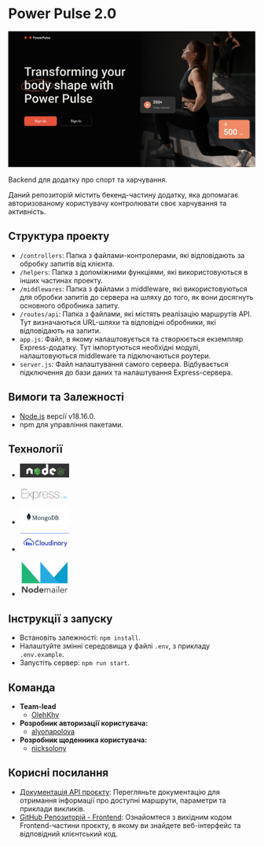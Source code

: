 # Power Pulse 2.0

![Web-site main page](./assets/img1.png)

Backend для додатку про спорт та харчування.

Даний репозиторій містить бекенд-частину додатку, яка допомагає авторизованому
користувачу контролювати своє харчування та активність.

## Структура проекту

- `/controllers`: Папка з файлами-контролерами, які відповідають за обробку
  запитів від клієнта.
- `/helpers`: Папка з допоміжними функціями, які використовуються в інших
  частинах проекту.
- `/middlewares`: Папка з файлами з middleware, які використовуються для
  обробки запитів до сервера на шляху до того, як вони досягнуть основного
  обробника запиту.
- `/routes/api`: Папка з файлами, які містять реалізацію маршрутів API. Тут
  визначаються URL-шляхи та відповідні обробники, які відповідають на запити.
- `app.js`: Файл, в якому налаштовується та створюється екземпляр
  Express-додатку. Тут імпортуються необхідні модулі, налаштовуються
  middleware та підключаються роутери.
- `server.js`: Файл налаштування самого сервера. Відбувається підключення до
  бази даних та налаштування Express-сервера.

## Вимоги та Залежності

- [Node.js](https://nodejs.org/en/) версії v18.16.0.
- npm для управління пакетами.

## Технології

- <p >
    <img width="100" alt='node.js' src="./assets/img6.png">
  </p>
- <p >
    <img width="100" alt='express' src="./assets/img2.png">
  </p>
- <p >
    <img width="100" alt='mongoDB' src="./assets/img3.png">
  </p>
- <p >
    <img width="100" alt='cloudinary' src="./assets/img4.png">
  </p>
- <p >
    <img width="100" alt='nodemailer' src="./assets/img5.png">
  </p>

## Інструкції з запуску

- Встановіть залежності: `npm install`.
- Налаштуйте змінні середовища у файлі `.env`, з прикладу `.env.example`.
- Запустіть сервер: `npm run start`.

## Команда

- **Team-lead**
  - [OlehKhv](https://github.com/OlehKhv)
- **Розробник авторизації користувача:**
  - [alyonapolova](https://github.com/alyonapolova)
- **Розробник щоденника користувача:**
  - [nicksolony](https://github.com/nicksolony)

## Корисні посилання

- [Документація API проєкту](https://power-4vwy.onrender.com/api/v1/api-docs/):
  Перегляньте документацію для отримання інформації про доступні маршрути, параметри та приклади викликів.
- [GitHub Репозиторій - Frontend](https://github.com/SaltyUA/power-pulse-fs):
  Ознайомтеся з вихідним кодом Frontend-частини проєкту, в якому ви знайдете веб-інтерфейс та відповідний клієнтський код.
